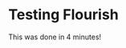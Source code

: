 # Testing Flourish

This was done in 4 minutes!

<div class="flourish-embed flourish-chart" data-src="visualisation/11109439"><script src="https://public.flourish.studio/resources/embed.js"></script></div>
